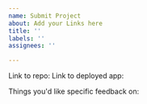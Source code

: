 ```yaml
---
name: Submit Project
about: Add your Links here
title: ''
labels: ''
assignees: ''

---
```


Link to repo:
Link to deployed app:

Things you'd like specific feedback on:
